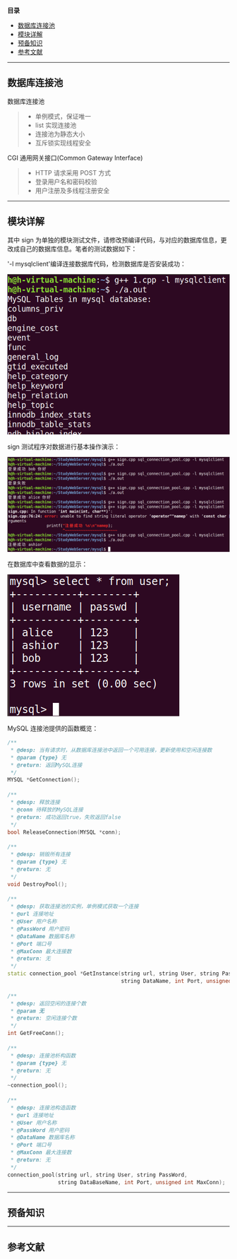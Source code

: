<!--
 * @Descripttion:
 * @version:
 * @Author: Xin Huang
 * @Date: 2020-03-04 13:16:46
 * @LastEditors: Xin Huang
 * @LastEditTime: 2020-03-04 20:27:49
 -->

**目录**

- [数据库连接池](#数据库连接池)
- [模块详解](#模块详解)
- [预备知识](#预备知识)
- [参考文献](#参考文献)

---

## 数据库连接池

数据库连接池

> - 单例模式，保证唯一
> - list 实现连接池
> - 连接池为静态大小
> - 互斥锁实现线程安全

CGI 通用网关接口(Common Gateway Interface)

> - HTTP 请求采用 POST 方式
> - 登录用户名和密码校验
> - 用户注册及多线程注册安全

---

## 模块详解

其中 sign 为单独的模块测试文件，请修改预编译代码，与对应的数据库信息，更改成自己的数据库信息。笔者的测试数据如下：

'-l mysqlclient'编译连接数据库代码，检测数据库是否安装成功：

![1](/mysql/test_mysql1.png)

sign 测试程序对数据进行基本操作演示：

![2](/mysql/test_mysql2.png)

在数据库中查看数据的显示：

![3](/mysql/test_mysql3.png)

MySQL 连接池提供的函数概览：

```cpp
/**
 * @desp: 当有请求时，从数据库连接池中返回一个可用连接，更新使用和空闲连接数
 * @param {type} 无
 * @return: 返回MySQL连接
 */
MYSQL *GetConnection();

/**
 * @desp: 释放连接
 * @conn 待释放的MySQL连接
 * @return: 成功返回true，失败返回false
 */
bool ReleaseConnection(MYSQL *conn);

/**
 * @desp: 销毁所有连接
 * @param {type} 无
 * @return: 无
 */
void DestroyPool();

/**
 * @desp: 获取连接池的实例，单例模式获取一个连接
 * @url 连接地址
 * @User 用户名称
 * @PassWord 用户密码
 * @DataName 数据库名称
 * @Port 端口号
 * @MaxConn 最大连接数
 * @return: 无
 */
static connection_pool *GetInstance(string url, string User, string PassWord,
                                    string DataName, int Port, unsigned int MaxConn);

/**
 * @desp: 返回空闲的连接个数
 * @param 无
 * @return: 空闲连接个数
 */
int GetFreeConn();

/**
 * @desp: 连接池析构函数
 * @param {type} 无
 * @return: 无
 */
~connection_pool();

/**
 * @desp: 连接池构造函数
 * @url 连接地址
 * @User 用户名称
 * @PassWord 用户密码
 * @DataName 数据库名称
 * @Port 端口号
 * @MaxConn 最大连接数
 * @return: 无
 */
connection_pool(string url, string User, string PassWord,
                string DataBaseName, int Port, unsigned int MaxConn);
```

---

## 预备知识

---

## 参考文献
